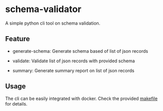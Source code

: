 # schema-validator

A simple python cli tool on schema validation.

## Feature

- generate-schema: Generate schema based of list of json records

- validate: Validate list of json records with provided schema

- summary: Generate summary report on list of json records

## Usage

The cli can be easily integrated with docker.
Check the provided [makefile](./makefile) for details.
